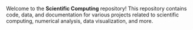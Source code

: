 Welcome to the **Scientific Computing** repository! This repository contains code, data, and documentation for various projects related to scientific computing, numerical analysis, data visualization, and more.
